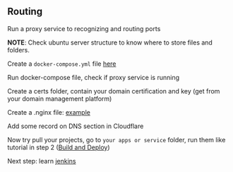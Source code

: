 ## Routing

Run a proxy service to recognizing and routing ports

**NOTE**: Check ubuntu server structure to know where to store files and folders.

Create a `docker-compose.yml` file [here](./ubuntu%20server%20structure/root/proxy/docker-compose.yml)

Run docker-compose file, check if proxy service is running

Create a certs folder, contain your domain certification and key (get from your domain management platform)

Create a .nginx file: [example](./ubuntu%20server%20structure/root/proxy/conf.d/config_example.nginx)

Add some record on DNS section in Cloudflare

Now try pull your projects, go to `your apps or service` folder, run them like tutorial in step 2 ([Build and Deploy](2.%20Build%20and%20Deploy.md))

Next step: learn [jenkins](./Jenkins/readme.md)
